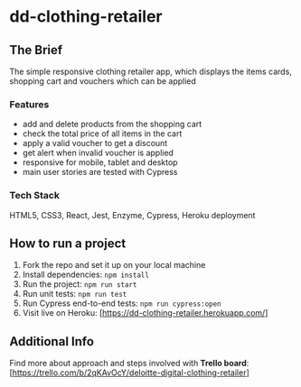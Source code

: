 # dd-clothing-retailer

## The Brief
The simple responsive clothing retailer app, which displays the items cards, shopping cart and vouchers which can be applied

### Features
- add and delete products from the shopping cart
- check the total price of all items in the cart
- apply a valid voucher to get a discount
- get alert when invalid voucher is applied
- responsive for mobile, tablet and desktop
- main user stories are tested with Cypress

### Tech Stack
HTML5, CSS3, React, Jest, Enzyme, Cypress, Heroku deployment

## How to run a project
1. Fork the repo and set it up on your local machine
2. Install dependencies: `npm install`
3. Run the project: `npm run start`
4. Run unit tests: `npm run test`
5. Run Cypress end-to-end tests: `npm run cypress:open`
6. Visit live on Heroku: [https://dd-clothing-retailer.herokuapp.com/]

## Additional Info
Find more about approach and steps involved with **Trello board**: [https://trello.com/b/2qKAvOcY/deloitte-digital-clothing-retailer]




